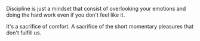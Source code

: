 Discipline is just a mindset that consist of overlooking your emotions and doing the hard work even if you don't feel like it.

It's a sacrifice of comfort. A sacrifice of the short momentary pleasures that don't fulfill us.